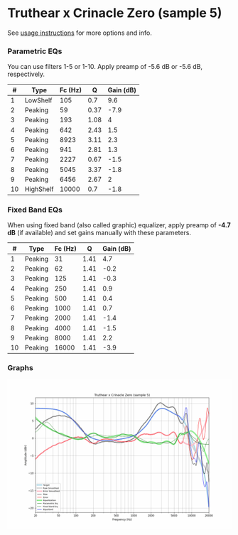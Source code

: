 # Truthear x Crinacle Zero (sample 5)
See [usage instructions](https://github.com/jaakkopasanen/AutoEq#usage) for more options and info.

### Parametric EQs
You can use filters 1-5 or 1-10. Apply preamp of -5.6 dB or -5.6 dB, respectively.

|   # | Type      |   Fc (Hz) |    Q |   Gain (dB) |
|-----|-----------|-----------|------|-------------|
|   1 | LowShelf  |       105 | 0.7  |         9.6 |
|   2 | Peaking   |        59 | 0.37 |        -7.9 |
|   3 | Peaking   |       193 | 1.08 |         4   |
|   4 | Peaking   |       642 | 2.43 |         1.5 |
|   5 | Peaking   |      8923 | 3.11 |         2.3 |
|   6 | Peaking   |       941 | 2.81 |         1.3 |
|   7 | Peaking   |      2227 | 0.67 |        -1.5 |
|   8 | Peaking   |      5045 | 3.37 |        -1.8 |
|   9 | Peaking   |      6456 | 2.67 |         2   |
|  10 | HighShelf |     10000 | 0.7  |        -1.8 |

### Fixed Band EQs
When using fixed band (also called graphic) equalizer, apply preamp of **-4.7 dB** (if available) and set gains manually with these parameters.

|   # | Type    |   Fc (Hz) |    Q |   Gain (dB) |
|-----|---------|-----------|------|-------------|
|   1 | Peaking |        31 | 1.41 |         4.7 |
|   2 | Peaking |        62 | 1.41 |        -0.2 |
|   3 | Peaking |       125 | 1.41 |        -0.3 |
|   4 | Peaking |       250 | 1.41 |         0.9 |
|   5 | Peaking |       500 | 1.41 |         0.4 |
|   6 | Peaking |      1000 | 1.41 |         0.7 |
|   7 | Peaking |      2000 | 1.41 |        -1.4 |
|   8 | Peaking |      4000 | 1.41 |        -1.5 |
|   9 | Peaking |      8000 | 1.41 |         2.2 |
|  10 | Peaking |     16000 | 1.41 |        -3.9 |

### Graphs
![](./Truthear%20x%20Crinacle%20Zero%20(sample%205).png)
